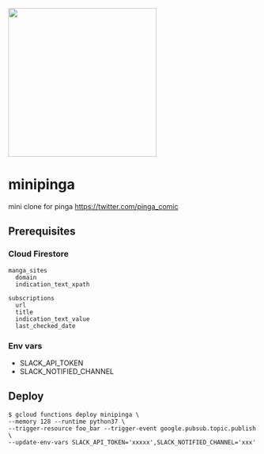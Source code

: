 <img src="https://user-images.githubusercontent.com/275147/59666096-283fec80-91ef-11e9-9172-ed4d2607bd08.png" width="300" height="300">

# minipinga
mini clone for pinga https://twitter.com/pinga_comic

## Prerequisites
### Cloud Firestore
```
manga_sites
  domain
  indication_text_xpath

subscriptions
  url
  title
  indication_text_value
  last_checked_date
```

### Env vars
* SLACK_API_TOKEN
* SLACK_NOTIFIED_CHANNEL

## Deploy
```
$ gcloud functions deploy minipinga \
--memory 128 --runtime python37 \
--trigger-resource foo_bar --trigger-event google.pubsub.topic.publish \
--update-env-vars SLACK_API_TOKEN='xxxxx',SLACK_NOTIFIED_CHANNEL='xxx'
```
